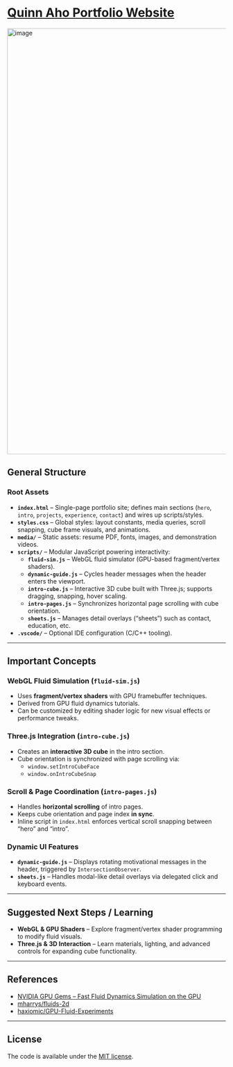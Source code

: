 # [Quinn Aho Portfolio Website](https://quinnaho.dev)

<img width="1903" height="981" alt="image" src="https://github.com/user-attachments/assets/c6f0379a-49bd-4708-b803-1c26b855dc78" />

## General Structure

### Root Assets
- **`index.html`** – Single-page portfolio site; defines main sections (`hero`, `intro`, `projects`, `experience`, `contact`) and wires up scripts/styles.
- **`styles.css`** – Global styles: layout constants, media queries, scroll snapping, cube frame visuals, and animations.
- **`media/`** – Static assets: resume PDF, fonts, images, and demonstration videos.
- **`scripts/`** – Modular JavaScript powering interactivity:
  - **`fluid-sim.js`** – WebGL fluid simulator (GPU-based fragment/vertex shaders).
  - **`dynamic-guide.js`** – Cycles header messages when the header enters the viewport.
  - **`intro-cube.js`** – Interactive 3D cube built with Three.js; supports dragging, snapping, hover scaling.
  - **`intro-pages.js`** – Synchronizes horizontal page scrolling with cube orientation.
  - **`sheets.js`** – Manages detail overlays (“sheets”) such as contact, education, etc.
- **`.vscode/`** – Optional IDE configuration (C/C++ tooling).

---

## Important Concepts

### WebGL Fluid Simulation (`fluid-sim.js`)
- Uses **fragment/vertex shaders** with GPU framebuffer techniques.
- Derived from GPU fluid dynamics tutorials.
- Can be customized by editing shader logic for new visual effects or performance tweaks.

### Three.js Integration (`intro-cube.js`)
- Creates an **interactive 3D cube** in the intro section.
- Cube orientation is synchronized with page scrolling via:
  - `window.setIntroCubeFace`
  - `window.onIntroCubeSnap`

### Scroll & Page Coordination (`intro-pages.js`)
- Handles **horizontal scrolling** of intro pages.
- Keeps cube orientation and page index **in sync**.
- Inline script in `index.html` enforces vertical scroll snapping between “hero” and “intro”.

### Dynamic UI Features
- **`dynamic-guide.js`** – Displays rotating motivational messages in the header, triggered by `IntersectionObserver`.
- **`sheets.js`** – Handles modal-like detail overlays via delegated click and keyboard events.

---

## Suggested Next Steps / Learning
- **WebGL & GPU Shaders** – Explore fragment/vertex shader programming to modify fluid visuals.
- **Three.js & 3D Interaction** – Learn materials, lighting, and advanced controls for expanding cube functionality.

---

## References
- [NVIDIA GPU Gems – Fast Fluid Dynamics Simulation on the GPU](https://developer.nvidia.com/gpugems/gpugems/part-vi-beyond-triangles/chapter-38-fast-fluid-dynamics-simulation-gpu)  
- [mharrys/fluids-2d](https://github.com/mharrys/fluids-2d)  
- [haxiomic/GPU-Fluid-Experiments](https://github.com/haxiomic/GPU-Fluid-Experiments)  

---

## License
The code is available under the [MIT license](LICENSE).
